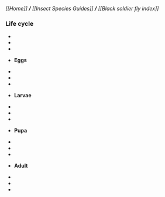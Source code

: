 _[[Home]] **/** [[Insect Species Guides]] **/** [[Black soldier fly index]]_

### Life cycle
-
-
-

* **Eggs**

-
-
-

* **Larvae**

-
-
-

* **Pupa**

-
-
-

* **Adult**

-
-
-
